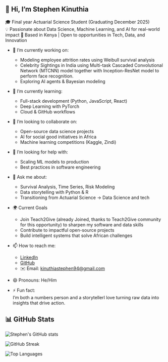 ## 👋 Hi, I’m Stephen Kinuthia  

🎓 Final year Actuarial Science Student (Graduating December 2025)  
💡 Passionate about Data Science, Machine Learning, and AI for real-world impact 
📍 Based in Kenya | Open to opportunities in Tech, Data, and Innovation   

- 🔭 I’m currently working on:  
  - Modeling employee attrition rates using Weibull survival analysis 
  - Celebrity Sightings in India using Multi-task Cascaded Convolutional Network (MTCNN) model together with Inception-ResNet model to perform face recognition. 
  - Exploring AI agents & Bayesian modeling  

- 🌱 I’m currently learning:  
  - Full-stack development (Python, JavaScript, React)  
  - Deep Learning with PyTorch  
  - Cloud & GitHub workflows 

- 👯 I’m looking to collaborate on:  
  - Open-source data science projects
  - AI for social good initiatives in Africa  
  - Machine learning competitions (Kaggle, Zindi)  

- 🤔 I’m looking for help with:  
  - Scaling ML models to production  
  - Best practices in software engineering  

- 💬 Ask me about:  
  - Survival Analysis, Time Series, Risk Modeling  
  - Data storytelling with Python & R  
  - Transitioning from Actuarial Science → Data Science and tech 

- 🌍 Current Goals
  - Join Teach2Give (already Joined, thanks to Teach2Give community for this opportunity) to sharpen my software and data skills  
  - Contribute to impactful open-source projects  
  - Build intelligent systems that solve African challenges  

- 📫 How to reach me:  
  - [LinkedIn](https://www.linkedin.com/in/stephen-kinuthia)  
  - [GitHub](https://github.com/stephenkinuthia-cell)  
  - ✉️ Email: kinuthiastephen94@gmail.com  

- 😄 Pronouns: He/Him  

- ⚡ Fun fact:  
  I’m both a numbers person and a storytellerI love turning raw data into insights that drive action.  

## 📊 GitHub Stats  

![Stephen's GitHub stats](https://github-readme-stats.vercel.app/api?username=stephenkinuthia-cell&show_icons=true&theme=tokyonight)  

![GitHub Streak](https://github-readme-streak-stats.herokuapp.com/?user=stephenkinuthia-cell&theme=tokyonight)  

![Top Languages](https://github-readme-stats.vercel.app/api/top-langs/?username=stephenkinuthia-cell&layout=compact&theme=tokyonight)  

